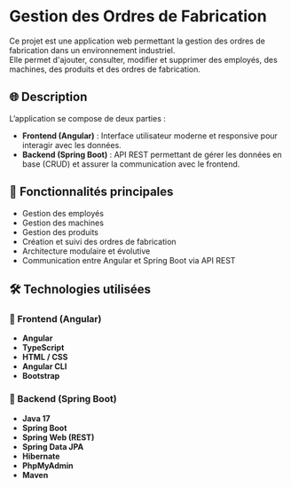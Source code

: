 # Gestion des Ordres de Fabrication

Ce projet est une application web permettant la gestion des ordres de fabrication dans un environnement industriel.  
Elle permet d'ajouter, consulter, modifier et supprimer des employés, des machines, des produits et des ordres de fabrication.

## 🌐 Description

L’application se compose de deux parties :
- **Frontend (Angular)** : Interface utilisateur moderne et responsive pour interagir avec les données.
- **Backend (Spring Boot)** : API REST permettant de gérer les données en base (CRUD) et assurer la communication avec le frontend.

## 🚀 Fonctionnalités principales

- Gestion des employés
- Gestion des machines
- Gestion des produits
- Création et suivi des ordres de fabrication
- Architecture modulaire et évolutive
- Communication entre Angular et Spring Boot via API REST

## 🛠️ Technologies utilisées

### 🔷 Frontend (Angular)
- **Angular** 
- **TypeScript**
- **HTML / CSS**
- **Angular CLI**
- **Bootstrap** 

### 🔶 Backend (Spring Boot)
- **Java 17**
- **Spring Boot**
- **Spring Web (REST)**
- **Spring Data JPA**
- **Hibernate**
- **PhpMyAdmin** 
- **Maven**



